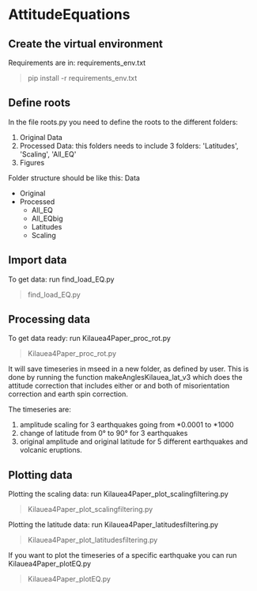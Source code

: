 # AttitudeEquations

## Create the virtual environment
Requirements are in: requirements_env.txt

> pip install -r requirements_env.txt

## Define roots
In the file roots.py you need to define the roots to the different folders:

1. Original Data
2. Processed Data: this folders needs to include 3 folders: 'Latitudes', 'Scaling', 'All_EQ'
3. Figures

Folder structure should be like this:
Data
- Original
- Processed
  - All_EQ
  - All_EQbig
  - Latitudes
  - Scaling  



## Import data
To get data: run find_load_EQ.py

> find_load_EQ.py


## Processing data
To get data ready: run Kilauea4Paper_proc_rot.py

> Kilauea4Paper_proc_rot.py

It will save timeseries in mseed in a new folder, as defined by user. This is done by running the function
makeAnglesKilauea_lat_v3 which does the attitude correction that includes either or and both of
misorientation correction and earth spin correction.

The timeseries are:
1. amplitude scaling for 3 earthquakes going from *0.0001 to *1000
2. change of latitude from 0° to 90° for 3 earthquakes
3. original amplitude and original latitude for 5 different earthquakes and volcanic eruptions.


## Plotting data
Plotting the scaling data: run Kilauea4Paper_plot_scalingfiltering.py

> Kilauea4Paper_plot_scalingfiltering.py
> 
Plotting the latitude data: run Kilauea4Paper_latitudesfiltering.py

> Kilauea4Paper_plot_latitudesfiltering.py

If you want to plot the timeseries of a specific earthquake you can run Kilauea4Paper_plotEQ.py

> Kilauea4Paper_plotEQ.py


